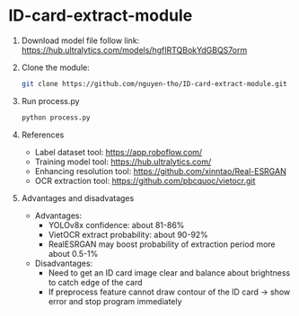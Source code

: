 # ID-card-extract-module
1. Download model file follow link: https://hub.ultralytics.com/models/hgfIRTQBokYdGBQS7orm
2. Clone the module:
   ```sh
   git clone https://github.com/nguyen-tho/ID-card-extract-module.git
   ```
3. Run process.py
   ```sh
   python process.py
   ```
4. References
   - Label dataset tool: https://app.roboflow.com/
   - Training model tool: https://hub.ultralytics.com/
   - Enhancing resolution tool: https://github.com/xinntao/Real-ESRGAN
   - OCR extraction tool: https://github.com/pbcquoc/vietocr.git

5. Advantages and disadvatages
   - Advantages:
     * YOLOv8x confidence: about 81-86%
     * VietOCR extract probability: about 90-92%
     * RealESRGAN may boost probability of extraction period more about 0.5-1%
   - Disadvantages:
     * Need to get an ID card image clear and balance about brightness to catch edge of the card
     * If preprocess feature cannot draw contour of the ID card -> show error and stop program immediately 
   
